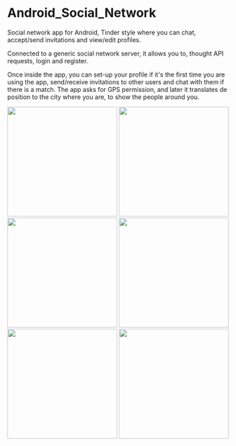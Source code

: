 # Android_Social_Network
Social network app for Android, Tinder style where you can chat, accept/send invitations and view/edit profiles.

Connected to a generic social network server, it allows you to, thought API requests, login and register. 

Once inside the app, you can set-up your profile if it's the first time you are using the app, send/receive invitations to other users and chat with them if there is a match.
The app asks for GPS permission, and later it translates de position to the city where you are, to show the people around you.



<img src="https://github.com/marcllort/Android_Social_Network/blob/master/Images/Screenshot_1561882418.png" width="250">  <img src="https://github.com/marcllort/Android_Social_Network/blob/master/Images/Screenshot_1561882790.png" width="250">
<img src="https://github.com/marcllort/Android_Social_Network/blob/master/Images/Screenshot_1561882690.png" width="250">  <img src="https://github.com/marcllort/Android_Social_Network/blob/master/Images/Screenshot_1561882960.png" width="250">
<img src="https://github.com/marcllort/Android_Social_Network/blob/master/Images/Screenshot_1561882715.png" width="250">  <img src="https://github.com/marcllort/Android_Social_Network/blob/master/Images/Screenshot_1561882952.png" width="250">

